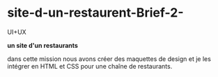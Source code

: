 # site-d-un-restaurent-Brief-2-
UI+UX

**un site d'un restaurants**


dans cette mission nous avons créer des maquettes de design et je les intégrer en HTML et CSS pour une chaîne de restaurants.